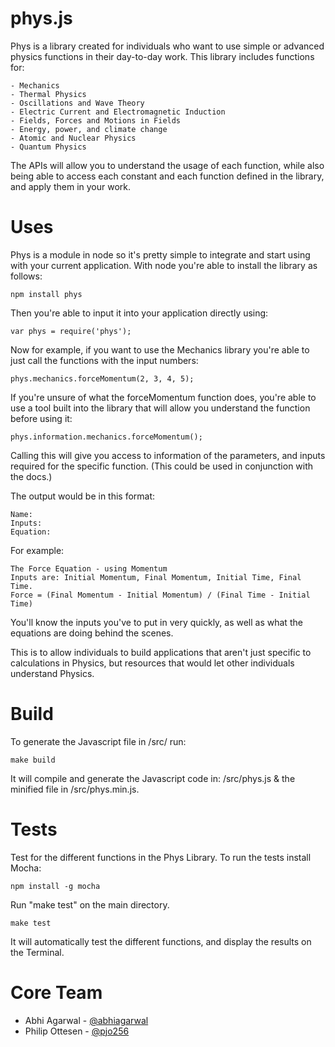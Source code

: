 phys.js
====

Phys is a library created for individuals who want to use simple or advanced physics functions in their day-to-day work. This library includes functions for:

    - Mechanics
    - Thermal Physics
    - Oscillations and Wave Theory
    - Electric Current and Electromagnetic Induction
    - Fields, Forces and Motions in Fields
    - Energy, power, and climate change
    - Atomic and Nuclear Physics
    - Quantum Physics

The APIs will allow you to understand the usage of each function, while also being able to access each constant and each function defined in the library, and apply them in your work.

Uses
====

Phys is a module in node so it's pretty simple to integrate and start using with your current application. With node you're able to install the library as follows:

    npm install phys

Then you're able to input it into your application directly using:

    var phys = require('phys');

Now for example, if you want to use the Mechanics library you're able to just call the functions with the input numbers:

    phys.mechanics.forceMomentum(2, 3, 4, 5);

If you're unsure of what the forceMomentum function does, you're able to use a tool built into the library that will allow you understand the function before using it:

    phys.information.mechanics.forceMomentum();

Calling this will give you access to information of the parameters, and inputs required for the specific function. (This could be used in conjunction with the docs.)

The output would be in this format:

    Name:
    Inputs:
    Equation:

For example:

    The Force Equation - using Momentum
    Inputs are: Initial Momentum, Final Momentum, Initial Time, Final Time.
    Force = (Final Momentum - Initial Momentum) / (Final Time - Initial Time)

You'll know the inputs you've to put in very quickly, as well as what the equations are doing behind the scenes.

This is to allow individuals to build applications that aren't just specific to calculations in Physics, but resources that would let other individuals understand Physics.

Build
====

To generate the Javascript file in /src/ run:

    make build

It will compile and generate the Javascript code in: /src/phys.js & the minified file in /src/phys.min.js.

Tests
====

Test for the different functions in the Phys Library. To run the tests install Mocha:

    npm install -g mocha

Run "make test" on the main directory.

    make test

It will automatically test the different functions, and display the results on the Terminal.

Core Team
====

* Abhi Agarwal - [@abhiagarwal](http://twitter.com/abhiagarwal)
* Philip Ottesen - [@pjo256](http://github.com/pjo256)
